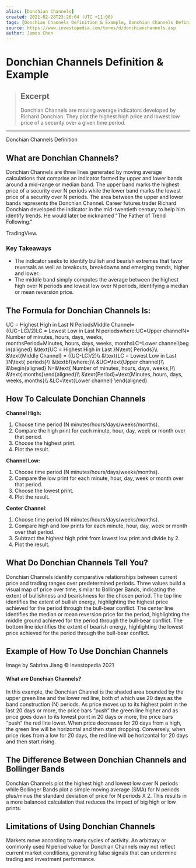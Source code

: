 ```yaml
---
alias: [Donchian Channels]
created: 2021-02-28T23:26:04 (UTC +11:00)
tags: [Donchian Channels Definition & Example, Donchian Channels Definition]
source: https://www.investopedia.com/terms/d/donchianchannels.asp
author: James Chen
---
```


# Donchian Channels Definition & Example

> ## Excerpt
> Donchian Channels are moving average indicators developed by Richard Donchian. They plot the highest high price and lowest low price of a security over a given time period.

---

Donchian Channels Definition
## What are Donchian Channels?

Donchian Channels are three lines generated by moving average calculations that comprise an indicator formed by upper and lower bands around a mid-range or median band. The upper band marks the highest price of a security over N periods while the lower band marks the lowest price of a security over N periods. The area between the upper and lower bands represents the Donchian Channel. Career futures trader Richard Donchian developed the indicator in the mid-twentieth century to help him identify trends. He would later be nicknamed "The Father of Trend Following."

TradingView.

### Key Takeaways

-   The indicator seeks to identify bullish and bearish extremes that favor reversals as well as breakouts, breakdowns and emerging trends, higher and lower.
-   The middle band simply computes the average between the highest high over N periods and lowest low over N periods, identifying a median or mean reversion price.

## The Formula for Donchian Channels Is:

UC = Highest High in Last N PeriodsMiddle Channel\=((UC−LC)/2)LC = Lowest Low in Last N periodswhere:UC\=Upper channelN\= Number of minutes, hours, days, weeks, monthsPeriod\=Minutes, hours, days, weeks, monthsLC\=Lower channel\\begin{aligned} &\\text{UC = Highest High in Last }N\\text{ Periods}\\\\ &\\text{Middle Channel} = ((UC-LC)/2)\\\\ &\\text{LC = Lowest Low in Last }N\\text{ periods}\\\\ &\\textbf{where:}\\\\ &UC=\\text{Upper channel}\\\\ &\\begin{aligned} N=&\\text{ Number of minutes, hours, days, weeks,}\\\\ &\\text{ months}\\end{aligned}\\\\ &\\text{Period}=\\text{Minutes, hours, days, weeks, months}\\\\ &LC=\\text{Lower channel} \\end{aligned}

## How To Calculate Donchian Channels

**Channel High:**

1.  Choose time period (N minutes/hours/days/weeks/months).
2.  Compare the high print for each minute, hour, day, week or month over that period.
3.  Choose the highest print.
4.  Plot the result.

**Channel Low:**

1.  Choose time period (N minutes/hours/days/weeks/months).
2.  Compare the low print for each minute, hour, day, week or month over that period.
3.  Choose the lowest print.
4.  Plot the result.

**Center Channel**:

1.  Choose time period (N minutes/hours/days/weeks/months).
2.  Compare high and low prints for each minute, hour, day, week or month over that period.
3.  Subtract the highest high print from lowest low print and divide by 2.
4.  Plot the result.

## What Do Donchian Channels Tell You?

Donchian Channels identify comparative relationships between current price and trading ranges over predetermined periods. Three values build a visual map of price over time, similar to Bollinger Bands, indicating the extent of bullishness and bearishness for the chosen period. The top line identifies the extent of bullish energy, highlighting the highest price achieved for the period through the bull-bear conflict. The center line identifies the median or mean reversion price for the period, highlighting the middle ground achieved for the period through the bull-bear conflict. The bottom line identifies the extent of bearish energy, highlighting the lowest price achieved for the period through the bull-bear conflict.

## Example of How To Use Donchian Channels

Image by Sabrina Jiang © Investopedia 2021

#### What are Donchian Channels?

In this example, the Donchian Channel is the shaded area bounded by the upper green line and the lower red line, both of which use 20 days as the band construction (N) periods. As price moves up to its highest point in the last 20 days or more, the price bars “push” the green line higher and as price goes down to its lowest point in 20 days or more, the price bars “push” the red line lower. When price decreases for 20 days from a high, the green line will be horizontal and then start dropping. Conversely, when price rises from a low for 20 days, the red line will be horizontal for 20 days and then start rising.

## The Difference Between Donchian Channels and Bollinger Bands

Donchian Channels plot the highest high and lowest low over N periods while Bollinger Bands plot a simple moving average (SMA) for N periods plus/minus the standard deviation of price for N periods X 2. This results in a more balanced calculation that reduces the impact of big high or low prints.

## Limitations of Using Donchian Channels

Markets move according to many cycles of activity. An arbitrary or commonly used N period value for Donchian Channels may not reflect current market conditions, generating false signals that can undermine trading and investment performance.
